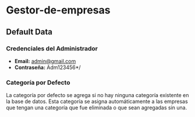# Gestor-de-empresas

## Default Data

### Credenciales del Administrador

- **Email:** admin@gmail.com
- **Contraseña:** Adm123456*/

### Categoría por Defecto

La categoría por defecto se agrega si no hay ninguna categoría existente en la base de datos. Esta categoría se asigna automáticamente a las empresas que tengan una categoría que fue eliminada o que sean agregadas sin una.